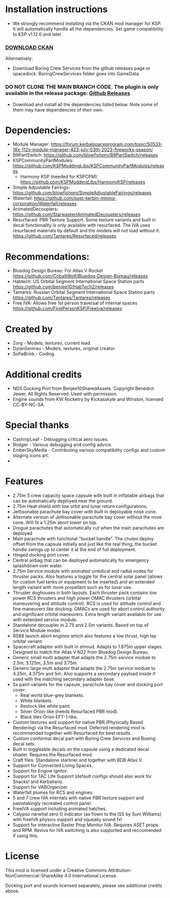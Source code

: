 # Installation instructions
- We strongly recommend installing via the CKAN mod manager for KSP. It will automatically handle all the dependencies. Set game compatibility to KSP v1.12.0 and later.

### [DOWNLOAD CKAN](https://forum.kerbalspaceprogram.com/topic/197082-ckan-the-comprehensive-kerbal-archive-network-v1332-laplace-ksp-2-support/)

Alternatively:
- Download Boring Crew Services from the github releases page or spacedock. BoringCrewServices folder goes into GameData.
### DO NOT CLONE THE MAIN BRANCH CODE. The plugin is only available in the release package: [Github Releases](https://github.com/zorg2044/BoringCrewServices/releases/)   
- Download and install all the dependencies listed below. Note some of them may have dependencies of their own.

# Dependencies:

- Module Manager: https://forum.kerbalspaceprogram.com/topic/50533-18x-112x-module-manager-423-july-03th-2023-fireworks-season/
- B9PartSwitch: https://github.com/blowfishpro/B9PartSwitch/releases
- KSPCommunityPartModules: https://github.com/KSPModdingLibs/KSPCommunityPartModules/releases
  - Harmony KSP (needed for KSPCPM): https://github.com/KSPModdingLibs/HarmonyKSP/releases
- Simple Adjustable Fairings: https://github.com/blowfishpro/SimpleAdjustableFairings/releases
- Waterfall: https://github.com/post-kerbin-mining-corporation/Waterfall/releases
- AnimatedDecouplers: https://github.com/Starwaster/AnimatedDecouplers/releases
- Resurfaced: PBR Texture Support. Some texture variants and built in decal functionality is only available with resurfaced. The IVA uses resurfaced materials by default and the models will not load without it. https://github.com/Tantares/Resurfaced/releases

# Recommendations:

- Bluedog Design Bureau: For Atlas V Rocket https://github.com/CobaltWolf/Bluedog-Design-Bureau/releases
- Habtech: US Orbital Segment International Space Station parts https://github.com/benjee10/HabTech2/releases
- Tantares: Russian Orbital Segment International Space Station parts https://github.com/Tantares/Tantares/releases
- Free IVA: Allows free 1st person traversal of internal spaces https://github.com/FirstPersonKSP/FreeIva/releases

# Created by
- Zorg - Models, textures, current lead.
- DylanSemrau - Models, textures, original creator.
- SofieBrink - Coding.

# Additional credits

- NDS Docking Port from Benjee10SharedAssets. Copyright Benedict Jewer, All Rights Reserved. Used with permission.
- Engine sounds from KW Rocketry by Kickasskyle and Winston, licensed CC-BY-NC-SA.

# Special thanks
- CashnipLeaf - Debugging critical aero issues.
- Rodger - Various debugging and config advice.
- EmberSkyMedia - Contributing various compatibility configs and custom staging icons art.
-

# Features
- 2.75m 5 crew capacity space capsule with built in inflatable airbags that can be automatically deployed near the ground.
- 2.75m Heat shield with low orbit and lunar return configurations.
- Jettisonable parachute bay cover with built in deployable nose cone.
- Alternate version of Jettisonable parachute bay cover without the nose cone. Will fit a 1.25m abort tower on top.
- Drogue parachutes that automatically cut when the main parachutes are deployed
- Main parachute with functional "bucket handle". The chutes deploy offset from the capsule initially and just like the real thing, the bucket handle swings up to center it at the end of full deployment.
- Hinged docking port cover.
- Central airbag that can be deployed automatically for emergency splashdown over water.
- 2.75m Service module with animated umbilical and radial nodes for thruster packs. Also features a toggle for the central solar panel (allows for custom fuel tanks or equipment to be inserted) and an extended length variant with more propellant such as for lunar use.
- Thruster doghouses in both layouts. Each thruster pack contains low power RCS thrusters and high power OMAC thrusters (orbital maneuvering and attitude control). RCS is used for attitude control and fine maneuvers like docking. OMACs are used for abort control authority and significant orbital maneuvers. Extra length variant available for use with extended service module.
- Standalone decoupler in 2.75 and 2.5m variants. Based on top of Service Module model.
- RS88 launch abort engines which also features a low thrust, high Isp orbital variant.
- Spacecraft adapter with built in shroud. Adapts to 1.875m upper stages. Designed to match the Atlas V N22 from Bluedog Design Bureau.
- Generic small multi adapter that adapts the 2.75m service module to 2.5m, 3.125m, 3.5m and 3.75m.
- Generic large multi adapter that adapts the 2.75m service module to 4.25m, 4.375m and 5m. Also supports a secondary payload inside if used with the matching secondary adapter base.
- 5x paint variants for the capsule, parachute bay cover and docking port cover:
  - Real world blue-grey blankets.
  - White blankets.
  - Restock like white paint.
  - Silver Orion-like (needs Resurfaced PBR mod).
  - Black tiles Orion EFT-1-like.
- Custom textures and support for native PBR (Physically Based Rendering) via the Resurfaced mod. Deferred rendering mod is recommended together with Resurfaced for best results.
- Custom conformal decal part with Boring Crew Services and Boeing decal sets.
- Built in toggleable decals on the capsule using a dedicated decal shader. Requires the Resurfaced mod.
- Craft files: Standalone starliner and together with BDB Atlas V.
- Support for Connected Living Spaces.
- Support for Engine Ignitor.
- Support for TAC Life Support (default configs should also work for Snacks! and Kerbalism).
- Support for VABOrganizer.
- Waterfall plumes for RCS and engines.
- 5 and 7 crew IVA internals with native PBR texture support and painstakingly recreated control panel.
- FreeIVA support including animated hatches.
- Calypso narwhal zero G indicator (as flown to the ISS by Suni Williams) with freeIVA physics support and squeaky sound fx!
- Support for interactive Raster Prop Monitor IVA. Requires ASET props and RPM. Reviva for IVA switching is also supported and reccomended if using this.

# License
This mod is licensed under a Creative Commons Attribution-NonCommercial-ShareAlike 4.0 International License.

Docking port and sounds licensed separately, please see additional credits above.

